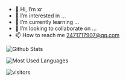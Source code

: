 
- 👋 Hi, I’m xr
- 👀 I’m interested in ...
- 🌱 I’m currently learning ...
- 💞️ I’m looking to collaborate on ...
- 📫 How to reach me 2471717907@qq.com   



![Github Stats](https://github-readme-stats.vercel.app/api?username=jhxxr&show_icons=true&theme=dark&count_private=true)

![Most Used Languages](https://github-readme-stats.vercel.app/api/top-langs/?username=jhxxr&theme=dark&layout=compact)

![visitors](https://visitor-badge.glitch.me/badge?page_id=jhxxr&left_color=green&right_color=red)
